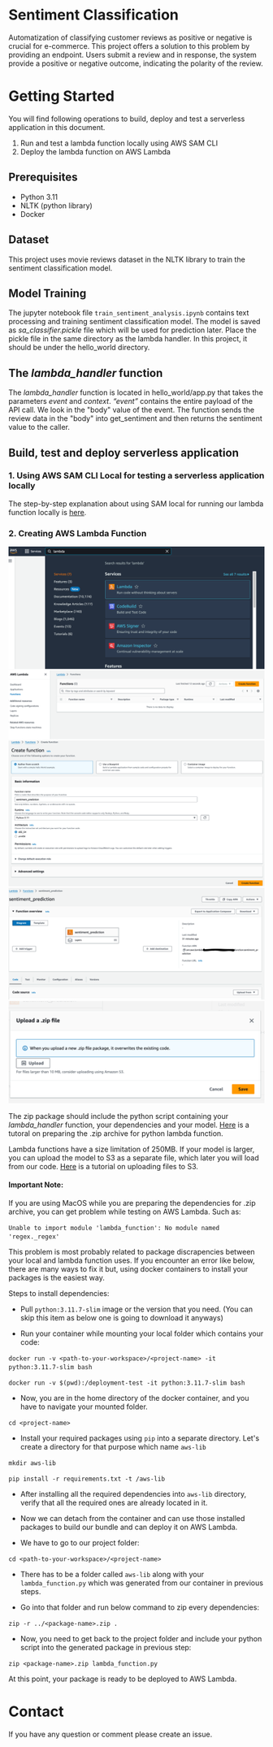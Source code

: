 # Sentiment Classification

Automatization of classifying customer reviews as positive or negative is crucial for e-commerce. This project offers a solution to this problem by providing an endpoint. Users submit a review and in response, the system provide a positive or negative outcome, indicating the polarity of the review.

# Getting Started

You will find following operations to build, deploy and test a serverless application in this document.

1. Run and test a lambda function locally using AWS SAM CLI
2. Deploy the lambda function on AWS Lambda

## Prerequisites

- Python 3.11
- NLTK (python library)
- Docker

## Dataset

This project uses movie reviews dataset in the NLTK library to train the sentiment classification model.

## Model Training

The jupyter notebook file `train_sentiment_analysis.ipynb` contains text processing and training sentiment classification model. The model is saved as *sa_classifier.pickle* file which will be used for prediction later. Place the pickle file in the same directory as the lambda handler. In this project, it should be under the hello_world directory.

## The *lambda_handler* function
 The *lambda_handler* function is located in hello_world/app.py that takes the parameters *event* and *context*. *“event”* contains the entire payload of the API call. We look in the "body" value of the event. The function sends the review data in the "body" into get_sentiment and then returns the sentiment value to the caller.

## Build, test and deploy serverless application

### 1. Using AWS SAM CLI Local for testing a serverless application locally
 
The step-by-step explanation about using SAM local for running our lambda function locally is [here](commands.md).


### 2. Creating AWS Lambda Function
 
![AWS Lambda](images/img1.png)
![AWS Lambda](images/img2.png)
![AWS Lambda](images/img3.png)
![AWS Lambda](images/img4.png)
![AWS Lambda](images/img5.png)

The zip package should include the python script containing your *lambda_handler* function, your dependencies and your model. [Here](https://docs.aws.amazon.com/lambda/latest/dg/python-package.html#python-package-create-dependencies) is a tutoral on preparing the .zip archive for python lambda function.  

Lambda functions have a size limitation of 250MB. If your model is larger, you can upload the model to S3 as a separate file, which later you will load from our code. [Here](https://docs.aws.amazon.com/AmazonS3/latest/userguide/upload-objects.html) is a tutorial on uploading files to S3. 

#### Important Note: 

If you are using MacOS while you are preparing the dependencies for .zip archive, 
you can get problem while testing on AWS Lambda. Such as:

`Unable to import module 'lambda_function': No module named 'regex._regex'`

This problem is most probably related to package discrapencies between your local and lambda function uses. If you encounter an error like below, there are many ways to fix it but, using docker containers to install your packages is the easiest way.

Steps to install dependencies:

- Pull `python:3.11.7-slim` image or the version that you need. (You can skip this item as below one is going to download it anyways)

- Run your container while mounting your local folder which contains your code:

`docker run -v <path-to-your-workspace>/<project-name> -it python:3.11.7-slim bash`

`docker run -v $(pwd):/deployment-test -it python:3.11.7-slim bash`

- Now, you are in the home directory of the docker container, and you have to navigate your mounted folder.

`cd <project-name>`

- Install your required packages using `pip` into a separate directory. Let's create a directory for that purpose which name `aws-lib`

`mkdir aws-lib`

`pip install -r requirements.txt -t /aws-lib`

- After installing all the required dependencies into `aws-lib` directory, verify that all the required ones are already located in it.

- Now we can detach from the container and can use those installed packages to build our bundle and can deploy it on AWS Lambda.


- We have to go to our project folder:

`cd <path-to-your-workspace>/<project-name>`

- There has to be a folder called `aws-lib` along with your `lambda_function.py` which was generated from our container in previous steps.

- Go into that folder and run below command to zip every dependencies:

`zip -r ../<package-name>.zip .`

- Now, you need to get back to the project folder and include your python script into the generated package in previous step:

`zip <package-name>.zip lambda_function.py`

At this point, your package is ready to be deployed to AWS Lambda.


# Contact

If you have any question or comment please create an issue.
